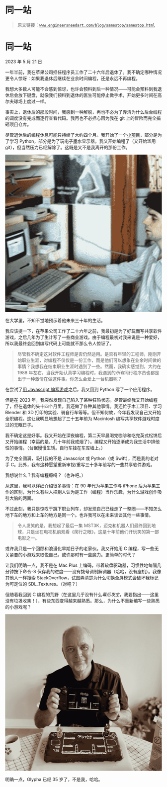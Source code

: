 # 同一站

> 原文链接：[`www.engineersneedart.com/blog/samestop/samestop.html`](https://www.engineersneedart.com/blog/samestop/samestop.html)

# 同一站

<date>2023 年 5 月 21 日</date>

一年半前，我在苹果公司担任程序员工作了二十六年后退休了。我不确定哪种情况更令人惊讶：如果我退休后继续在业余时间编程，还是永远不再编程。

我想大多数人可能不会感到惊讶，也许会预料到后一种情况——可能会预料到我退休后会放下键盘，就像我们预料到退休的医生可能停止做手术，开始更多时间在高尔夫球场上度过一样。

事实上，退休后的那段时间，我感到一种解脱，再也不必为了弄清为什么后台线程的调度没有完成而逐行查看代码。我再也不必担心因为我在 git 上的冒险而完全搞砸项目仓库。

尽管退休后的编程休息可能只持续了大约四个月。我开始了一个[小项目](https://github.com/EngineersNeedArt/SystemSix)，部分是为了学习 Python，部分是为了玩电子墨水显示器。我又开始编程了（又开始滥用 git），但当然压力已经解除了。这既是又不是我离开的那份工作。

![上世纪 80 年代末的年轻程序员。](img/f186496eb2d455df4f8dac7a6ce75f02.png)

在大学里，不知不觉地预示着他未来三十年的生活。

我应该提一下，在苹果公司工作了二十六年之前，我最初是为了好玩而写共享软件游戏，之后几年为了生计写了一些商业游戏。由于编程最初对我来说是一种爱好，所以我最终会回到编写代码上可能就不那么令人惊讶了。

> 尽管我不确定这对软件工程师是否仍然适用。是否有年轻的工程师，刚刚开始职业生涯，对编程不仅仅是一份工作，而是他们可以想象在业余时间做的事情？我想我在结束职业生涯时遇到了一些。然而，我确实感觉到，大约在 1988 年左右，当我开始认真学习编程时，我遇到的*所有*同行程序员也都是出于一种激情在做这件事。你怎么会爱上一台机器呢？

在尝试了[用 Javascript 编写游戏](https://www.mooncraft2000.com)之后，我又回到 Python 写了一个应用程序。

但是在 2023 年，我突然发现自己陷入了某种狂热状态。尽管最终我又开始编程了，但在退休的头十四个月里，我还做了各种其他事情。我还忙于木工项目、学习 Blender 和 3D 打印的实验、骑自行车等等。但不知何故，今年我发现自己又开始全职编程。这让我明显地想起了三十五年前为 Macintosh 编写共享软件游戏时度过的无眠日子。

我不确定这是好事。我又开始在深夜编程，第二天早晨喝完咖啡和吃完英式松饼后又开始编程（幸运的是，几十年前我戒烟了）。编程又开始逐渐成为我生活中排他性的事情。（台锯慢慢生锈。自行车挂在车库墙上。）

为了完全圆满，吸引我的不是 Javascript 或 Python（或 Swift），而是我的老对手 C。此外，我有这种愿望重新审视/重写三十多年前写的一些共享软件游戏。

我想说什么？我有编程瘾吗？（也许吧。）

从这里，我可以详细介绍很多事情：在 90 年代为苹果工作与 iPhone 后为苹果工作的区别，为什么有些人把别人认为是工作（编程）当作乐趣，为什么游戏创作吸引大脑的两面。

不过此刻，我只是惊叹于跳下职业列车，却发现自己已经走了一整圈——不知怎么地下车的地方和上车的地方是同一个。也许我可以在未来谈谈其他一些事情。

> 令人发笑的是，我想起了最后一集 MST3K，迈克和机器人们最终回到地球，只是坐在电视机前观看《爬行之眼》，这是十年前他们开玩笑的第一部电影之一。

或许我只是一个回顾和浪漫化早期日子的老家伙。我又开始用 C 编程，写一些无关紧要的小游戏来取悦自己。或许那时有一些魔力。更简单的时代？

让我们明确一点，我不是在 Mac Plus 上编码，带着软盘驱动器，习惯性地每隔几分钟按下命令-S 保存我的进度——没有拨号调制解调器（哈哈，没有座机）。我像其他人一样搜索 StackOverflow，试图弄清楚为什么切换全屏模式会破坏我标记为可定位的 SDL_Textures。（对吧？）

但随着我回到 C 编程的荒野（在这里几乎没有什么*幕后发生*，我要指出——这里没有垃圾收集！），有些东西变得越来越熟悉。那么，为什么不重新编写一些熟悉的小游戏呢？

![现在老了三十五岁。](img/06b8ad6f0497dd42d1f7a4933be848d7.png)

明确一点，Glypha 已经 35 岁了，不是我，哈哈。
